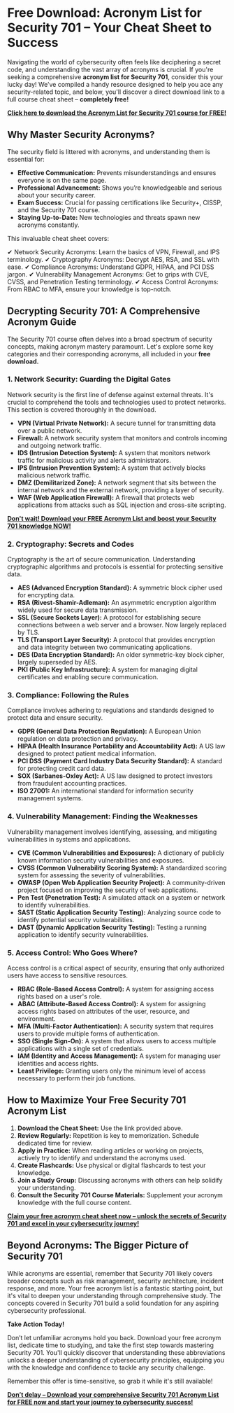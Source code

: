 # Free Download: Acronym List for Security 701 – Your Cheat Sheet to Success

Navigating the world of cybersecurity often feels like deciphering a secret code, and understanding the vast array of acronyms is crucial. If you're seeking a comprehensive **acronym list for Security 701**, consider this your lucky day! We’ve compiled a handy resource designed to help you ace any security-related topic, and below, you'll discover a direct download link to a full course cheat sheet – **completely free!**

[**Click here to download the Acronym List for Security 701 course for FREE!**](https://udemywork.com/acronym-list-for-security-701)

## Why Master Security Acronyms?

The security field is littered with acronyms, and understanding them is essential for:

*   **Effective Communication:** Prevents misunderstandings and ensures everyone is on the same page.
*   **Professional Advancement:** Shows you’re knowledgeable and serious about your security career.
*   **Exam Success:** Crucial for passing certifications like Security+, CISSP, and the Security 701 course.
*   **Staying Up-to-Date:** New technologies and threats spawn new acronyms constantly.

This invaluable cheat sheet covers:

✔ Network Security Acronyms: Learn the basics of VPN, Firewall, and IPS terminology.
✔ Cryptography Acronyms: Decrypt AES, RSA, and SSL with ease.
✔ Compliance Acronyms: Understand GDPR, HIPAA, and PCI DSS jargon.
✔ Vulnerability Management Acronyms: Get to grips with CVE, CVSS, and Penetration Testing terminology.
✔ Access Control Acronyms: From RBAC to MFA, ensure your knowledge is top-notch.

## Decrypting Security 701: A Comprehensive Acronym Guide

The Security 701 course often delves into a broad spectrum of security concepts, making acronym mastery paramount. Let's explore some key categories and their corresponding acronyms, all included in your **free download.**

### 1. Network Security: Guarding the Digital Gates

Network security is the first line of defense against external threats. It's crucial to comprehend the tools and technologies used to protect networks. This section is covered thoroughly in the download.

*   **VPN (Virtual Private Network):** A secure tunnel for transmitting data over a public network.
*   **Firewall:** A network security system that monitors and controls incoming and outgoing network traffic.
*   **IDS (Intrusion Detection System):** A system that monitors network traffic for malicious activity and alerts administrators.
*   **IPS (Intrusion Prevention System):** A system that actively blocks malicious network traffic.
*   **DMZ (Demilitarized Zone):** A network segment that sits between the internal network and the external network, providing a layer of security.
*   **WAF (Web Application Firewall):** A firewall that protects web applications from attacks such as SQL injection and cross-site scripting.

[**Don't wait! Download your FREE Acronym List and boost your Security 701 knowledge NOW!**](https://udemywork.com/acronym-list-for-security-701)

### 2. Cryptography: Secrets and Codes

Cryptography is the art of secure communication. Understanding cryptographic algorithms and protocols is essential for protecting sensitive data.

*   **AES (Advanced Encryption Standard):** A symmetric block cipher used for encrypting data.
*   **RSA (Rivest-Shamir-Adleman):** An asymmetric encryption algorithm widely used for secure data transmission.
*   **SSL (Secure Sockets Layer):** A protocol for establishing secure connections between a web server and a browser. Now largely replaced by TLS.
*   **TLS (Transport Layer Security):** A protocol that provides encryption and data integrity between two communicating applications.
*   **DES (Data Encryption Standard):** An older symmetric-key block cipher, largely superseded by AES.
*   **PKI (Public Key Infrastructure):** A system for managing digital certificates and enabling secure communication.

### 3. Compliance: Following the Rules

Compliance involves adhering to regulations and standards designed to protect data and ensure security.

*   **GDPR (General Data Protection Regulation):** A European Union regulation on data protection and privacy.
*   **HIPAA (Health Insurance Portability and Accountability Act):** A US law designed to protect patient medical information.
*   **PCI DSS (Payment Card Industry Data Security Standard):** A standard for protecting credit card data.
*   **SOX (Sarbanes-Oxley Act):** A US law designed to protect investors from fraudulent accounting practices.
*   **ISO 27001:** An international standard for information security management systems.

### 4. Vulnerability Management: Finding the Weaknesses

Vulnerability management involves identifying, assessing, and mitigating vulnerabilities in systems and applications.

*   **CVE (Common Vulnerabilities and Exposures):** A dictionary of publicly known information security vulnerabilities and exposures.
*   **CVSS (Common Vulnerability Scoring System):** A standardized scoring system for assessing the severity of vulnerabilities.
*   **OWASP (Open Web Application Security Project):** A community-driven project focused on improving the security of web applications.
*   **Pen Test (Penetration Test):** A simulated attack on a system or network to identify vulnerabilities.
*   **SAST (Static Application Security Testing):** Analyzing source code to identify potential security vulnerabilities.
*   **DAST (Dynamic Application Security Testing):** Testing a running application to identify security vulnerabilities.

### 5. Access Control: Who Goes Where?

Access control is a critical aspect of security, ensuring that only authorized users have access to sensitive resources.

*   **RBAC (Role-Based Access Control):** A system for assigning access rights based on a user's role.
*   **ABAC (Attribute-Based Access Control):** A system for assigning access rights based on attributes of the user, resource, and environment.
*   **MFA (Multi-Factor Authentication):** A security system that requires users to provide multiple forms of authentication.
*   **SSO (Single Sign-On):** A system that allows users to access multiple applications with a single set of credentials.
*   **IAM (Identity and Access Management):** A system for managing user identities and access rights.
*   **Least Privilege:** Granting users only the minimum level of access necessary to perform their job functions.

## How to Maximize Your Free Security 701 Acronym List

1.  **Download the Cheat Sheet:** Use the link provided above.
2.  **Review Regularly:** Repetition is key to memorization. Schedule dedicated time for review.
3.  **Apply in Practice:** When reading articles or working on projects, actively try to identify and understand the acronyms used.
4.  **Create Flashcards:** Use physical or digital flashcards to test your knowledge.
5.  **Join a Study Group:** Discussing acronyms with others can help solidify your understanding.
6.  **Consult the Security 701 Course Materials:** Supplement your acronym knowledge with the full course content.

[**Claim your free acronym cheat sheet now – unlock the secrets of Security 701 and excel in your cybersecurity journey!**](https://udemywork.com/acronym-list-for-security-701)

## Beyond Acronyms: The Bigger Picture of Security 701

While acronyms are essential, remember that Security 701 likely covers broader concepts such as risk management, security architecture, incident response, and more. Your free acronym list is a fantastic starting point, but it's vital to deepen your understanding through comprehensive study. The concepts covered in Security 701 build a solid foundation for any aspiring cybersecurity professional.

**Take Action Today!**

Don’t let unfamiliar acronyms hold you back. Download your free acronym list, dedicate time to studying, and take the first step towards mastering Security 701. You'll quickly discover that understanding these abbreviations unlocks a deeper understanding of cybersecurity principles, equipping you with the knowledge and confidence to tackle any security challenge.

Remember this offer is time-sensitive, so grab it while it's still available!

[**Don’t delay – Download your comprehensive Security 701 Acronym List for FREE now and start your journey to cybersecurity success!**](https://udemywork.com/acronym-list-for-security-701)

